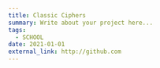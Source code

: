 ```yaml
---
title: Classic Ciphers
summary: Write about your project here...
tags:
  - SCHOOL
date: 2021-01-01
external_link: http://github.com
---
```

